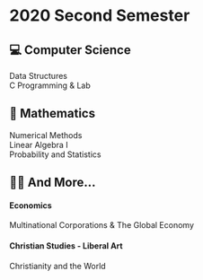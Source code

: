 2020 Second Semester
=============

:computer: Computer Science
-------------
Data Structures
</br>
C Programming & Lab

📐 Mathematics
-------------
Numerical Methods
</br>
Linear Algebra I
</br>
Probability and Statistics

:money_with_wings::pray: And More...
-------------
#### Economics
Multinational Corporations & The Global Economy
#### Christian Studies - Liberal Art
Christianity and the World